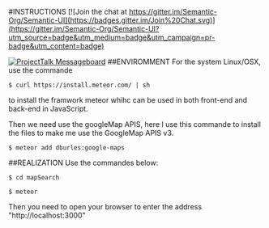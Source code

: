 #INSTRUCTIONS
[![Join the chat at https://gitter.im/Semantic-Org/Semantic-UI](https://badges.gitter.im/Join%20Chat.svg)](https://gitter.im/Semantic-Org/Semantic-UI?utm_source=badge&utm_medium=badge&utm_campaign=pr-badge&utm_content=badge)  

[![ProjectTalk Messageboard](http://www.projecttalk.io/images/gh_badge-3e578a9f437f841de7446bab9a49d103.svg?vsn=d)](http://www.projecttalk.io/boards/Semantic-Org%2FSemantic-UI?utm_campaign=gh-badge&utm_medium=badge&utm_source=github)
##ENVIROMMENT
For the system Linux/OSX, use the commande  

`$ curl https://install.meteor.com/ | sh`  

to install the framwork meteor whihc can be used in both front-end and back-end in JavaScript.

Then we need use the googleMap APIS, here I use this commande to install the files to make me use the GoogleMap APIS v3.  

`$ meteor add dburles:google-maps`  

##REALIZATION
Use the commandes below:  

`$ cd mapSearch`  

`$ meteor`  

Then you need to open your browser to enter the address 
    "http://localhost:3000"
